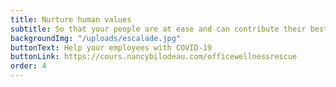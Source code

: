 ```yaml
---
title: Nurture human values
subtitle: So that your people are at ease and can contribute their best talents
backgroundImg: "/uploads/escalade.jpg"
buttonText: Help your employees with COVID-19
buttonLink: https://cours.nancybilodeau.com/officewellnessrescue
order: 4
---
```

